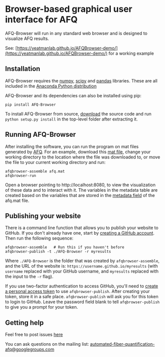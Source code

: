# Browser-based graphical user interface for AFQ

AFQ-Browser will run in any standard web browser and is designed
to visualize AFQ results.

See: [https://yeatmanlab.github.io/AFQBrowser-demo/](https://yeatmanlab.github.io/AFQBrowser-demo/) for a working example

## Installation

AFQ-Browser requires the [numpy](http://www.numpy.org/),
[scipy](http://scipy.org/scipylib/index.html) and
[pandas](http://pandas.pydata.org/) libraries. These are all included in the
[Anaconda Python distribution](https://docs.continuum.io/anaconda/)

AFQ-Browser and its dependencies can also be installed using pip:

    pip install AFQ-Browser

To install AFQ-Browser from source,
[download](https://github.com/yeatmanlab/AFQ-Browser/archive/master.zip) the
source code and run `python setup.py install` in the top-level folder after
extracting it.

## Running AFQ-Browser

After installing the software, you can run the program on mat files generated by
[AFQ](https://github.com/yeatmanlab/AFQ). For an example, download this
[mat file](https://github.com/yeatmanlab/AFQ-Browser/raw/master/afqbrowser/site/client/data/afq.mat), change your working directory to the location where the
file was downloaded to, or move the file to your current working directory
and run:

    afqbrowser-assemble afq.mat
    afqbrowser-run

Open a browser pointing to http://localhost:8080, to view the visualization of
these data and to interact with it. The variables in the metadata table are
created based on the variables that are stored in the
[metadata field](https://github.com/yeatmanlab/AFQ/wiki#including-subject-metadata-in-the-afq-structure)
of the afq.mat file.

## Publishing your website

There is a command line function that allows you to publish your website to
GitHub. If you don't already have one, start by [creating a GitHub account](https://github.com/join). Then run the following sequence:

    afqbrowser-assemble   # Run this if you haven't before
    afqbrowser-publish -t ./AFQ-Browser -r myresults

Where `./AFQ-Browser` is the folder that was created by `afqbrowser-assemble`,
and the URL of the website is: `https://username.github.io/myresults` (with
`username` replaced with your GitHub username, and `myresults` replaced with the
input to the `-r` flag).

If you use two-factor authentication to access GitHub, you'll need to
[create a personal access token](https://help.github.com/articles/creating-a-personal-access-token-for-the-command-line/)
to use `afqbrowser-publish`. After creating your token, store it in a safe
place. `afqbrowser-publish` will ask you for this token to login to GitHub.
Leave the password field blank to tell `afqbrowser-publish` to give you a
prompt for your token.

## Getting help

Feel free to post issues [here](https://github.com/yeatmanlab/AFQ-Browser/issues)

You can ask questions on the mailing list: [automated-fiber-quantification-afq@googlegroups.com](mailto:automated-fiber-quantification-afq@googlegroups.com)
